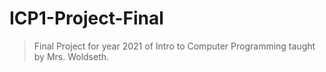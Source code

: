 # ICP1-Project-Final
> Final Project for year 2021 of Intro to Computer Programming taught by Mrs. Woldseth.


